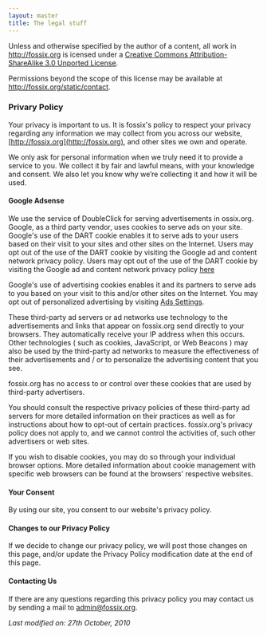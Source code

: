```yaml
---
layout: master
title: The legal stuff
---
```


Unless and otherwise specified by the author of a content, all work in <a
xmlns:cc="http://creativecommons.org/ns#" href="http://fossix.org"
property="cc:attributionName" rel="cc:attributionURL">http://fossix.org</a> is
icensed under a <a rel="license"
href="http://creativecommons.org/licenses/by-sa/3.0/deed.en_US">Creative Commons
Attribution-ShareAlike 3.0 Unported License</a>.

Permissions beyond the scope of this license may be available at <a
xmlns:cc="http://creativecommons.org/ns#" href="http://fossix.org/contact"
rel="cc:morePermissions">http://fossix.org/static/contact</a>.

### Privary Policy
Your privacy is important to us. It is fossix's policy to respect your privacy
regarding any information we may collect from you across our website,
[http://fossix.org](http://fossix.org), and other sites we own and operate.

We only ask for personal information when we truly need it to provide a service
to you. We collect it by fair and lawful means, with your knowledge and
consent. We also let you know why we’re collecting it and how it will be used.

#### Google Adsense

We use the service of DoubleClick for serving advertisements in
ossix.org. Google, as a third party vendor, uses cookies to serve ads on your
site. Google's use of the DART cookie enables it to serve ads to your users
based on their visit to your sites and other sites on the Internet. Users may
opt out of the use of the DART cookie by visiting the Google ad and content
network privacy policy. Users may opt out of the use of the DART cookie by
visiting the Google ad and content network privacy policy
[here](http://www.google.com/privacy_ads.html)

Google's use of advertising cookies enables it and its partners to serve ads to
you based on your visit to this and/or other sites on the Internet. You may opt
out of personalized advertising by visiting [Ads
Settings](https://www.google.com/settings/ads).

These third-party ad servers or ad networks use technology to the advertisements
and links that appear on fossix.org send directly to your browsers. They
automatically receive your IP address when this occurs. Other technologies (
such as cookies, JavaScript, or Web Beacons ) may also be used by the
third-party ad networks to measure the effectiveness of their advertisements and
/ or to personalize the advertising content that you see.

fossix.org has no access to or control over these cookies that are used by
third-party advertisers.

You should consult the respective privacy policies of these third-party ad
servers for more detailed information on their practices as well as for
instructions about how to opt-out of certain practices. fossix.org's privacy
policy does not apply to, and we cannot control the activities of, such other
advertisers or web sites.

If you wish to disable cookies, you may do so through your individual browser
options. More detailed information about cookie management with specific web
browsers can be found at the browsers' respective websites.

#### Your Consent
By using our site, you consent to our website's privacy policy.

#### Changes to our Privacy Policy
If we decide to change our privacy policy, we will post those changes on this
page, and/or update the Privacy Policy modification date at the end of this
page.

#### Contacting Us
If there are any questions regarding this privacy policy you may contact us by
sending a mail to admin@fossix.org.

<div class="float-right">
  <em>Last modified on: 27<super>th</super> October, 2010</em>
</div>
